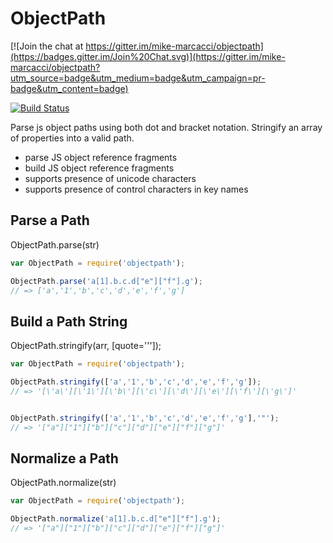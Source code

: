ObjectPath
==========

[![Join the chat at https://gitter.im/mike-marcacci/objectpath](https://badges.gitter.im/Join%20Chat.svg)](https://gitter.im/mike-marcacci/objectpath?utm_source=badge&utm_medium=badge&utm_campaign=pr-badge&utm_content=badge)

[![Build Status](https://travis-ci.org/mike-marcacci/objectpath.svg?branch=master)](https://travis-ci.org/mike-marcacci/objectpath)

Parse js object paths using both dot and bracket notation. Stringify an array of properties into a valid path.

- parse JS object reference fragments
- build JS object reference fragments
- supports presence of unicode characters
- supports presence of control characters in key names

Parse a Path
------------

ObjectPath.parse(str)

```js
var ObjectPath = require('objectpath');

ObjectPath.parse('a[1].b.c.d["e"]["f"].g');
// => ['a','1','b','c','d','e','f','g']
```

Build a Path String
-------------------

ObjectPath.stringify(arr, [quote='\'']);

```js
var ObjectPath = require('objectpath');

ObjectPath.stringify(['a','1','b','c','d','e','f','g']);
// => '[\'a\'][\'1\'][\'b\'][\'c\'][\'d\'][\'e\'][\'f\'][\'g\']'


ObjectPath.stringify(['a','1','b','c','d','e','f','g'],'"');
// => '["a"]["1"]["b"]["c"]["d"]["e"]["f"]["g"]'
```

Normalize a Path
----------------

ObjectPath.normalize(str)

```js
var ObjectPath = require('objectpath');

ObjectPath.normalize('a[1].b.c.d["e"]["f"].g');
// => '["a"]["1"]["b"]["c"]["d"]["e"]["f"]["g"]'
